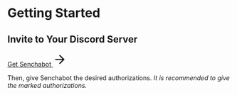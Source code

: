 # Getting Started

## Invite to Your Discord Server

<!-- CONTENT REFERANCE SMALL -->
<style src="@theme/custom.css"></style>
<div>
<a class="content-ref-s" href="https://discord.com/api/oauth2/authorize?client_id=1039550209274945587&permissions=2199022698327&scope=bot%20applications.commands">
        <span class="ref-details-s">
            <span class="content-ref-page-title-s">Get Senchabot</span> 
        </span>
    <svg style="width:32px;height:32px;" viewBox="0 0 24 24" class="content-ref-svg-s" aria-hidden="true"><path fill="currentColor" d="M4,11V13H16L10.5,18.5L11.92,19.92L19.84,12L11.92,4.08L10.5,5.5L16,11H4Z"></path></svg>
</a>
</div>

Then, give Senchabot the desired authorizations. _It is recommended to give the marked authorizations._
